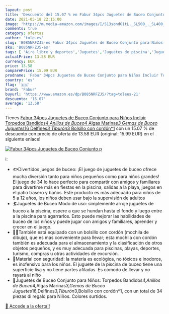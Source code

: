 ```yaml
---
layout: post
title: 'Descuento del 15.07 % en Fabur 34pcs Juguetes de Buceo Conjunto p'
date: 2021-05-18 22:15:00
image: 'https://m.media-amazon.com/images/I/513sondO1tL._SL500_._SL400_.jpg'
comments: true
category: ofertas
author: 'tole.es'
slug: 'B085NRFZJ5-es Fabur 34pcs Juguetes de Buceo Conjunto para Niños Incluir...'
sku: 'B085NRFZJ5-es'
tags: [ 'Aire libre y deportes','Juguetes','Juguetes de piscina','Juguetes para bucear','Juguetes y juegos','Piscinas de jardín y juegos acuáticos','fabur','juguetes', ]
actualPrice: 13.58 EUR
currency: EUR
price: 13.58
comparePrice: 15.99 EUR
prodname: 'Fabur 34pcs Juguetes de Buceo Conjunto para Niños Incluir Torpedos Bandidos*4 Anillos de Buceo*4 Algas Marinas*3 Gemas de Buceo Juguetes*16 Delfines*3 Tiburón*3 Bolsillo con cordón*1'
country: 'es'
flag: '🇪🇸'
brand: 'Fabur'
buyurl: 'https://www.amazon.es/dp/B085NRFZJ5/?tag=tolees-21'
descuento: '15.07'
average: '13.58'
---
```


Tienes [Fabur 34pcs Juguetes de Buceo Conjunto para Niños Incluir Torpedos Bandidos*4 Anillos de Buceo*4 Algas Marinas*3 Gemas de Buceo Juguetes*16 Delfines*3 Tiburón*3 Bolsillo con cordón*1](https://www.amazon.es/dp/B085NRFZJ5/?tag=tolees-21) con un 15.07 % de descuento con precio de oferta de 13.58 EUR (original: 15.99 EUR) en el siguiente enlace!

[![Fabur 34pcs Juguetes de Buceo Conjunto p](https://m.media-amazon.com/images/I/513sondO1tL._SL500_._SL400_.jpg)](https://www.amazon.es/dp/B085NRFZJ5/?tag=tolees-21)

ℹ️:

- 🐟Divertidos juegos de buceo: ¡El juego de juguetes de buceo ofrece mucha diversión tanto para niños pequeños como para niños grandes! El juego de 34 lo hace perfecto para compartir con amigos y familiares para divertirse más en fiestas en la piscina, salidas a la playa, juegos en el patio trasero y baños. Este producto es más adecuado para niños de 5 a 12 años, los niños deben usar bajo la supervisión de adultos
- 🏄Juguetes de Buceo Modo de uso: simplemente arroje juguetes de buceo a la piscina, espere a que se hundan hasta el fondo y luego entre a la piscina para agarrarlos. Esto puede mejorar las habilidades de buceo de los niños y puede jugar con amigos y familiares, aprender y crecer en el juego.
- 🏊‍♂️También está equipado con un bolsillo con cordón (mochila de dibujo), que es más conveniente para llevar; esta mochila con cordón también es adecuada para el almacenamiento y la clasificación de otros objetos pequeños, y es muy adecuada para piscinas, playas, deportes, turismo, compras u otras actividades de excursión.
- 🐋Material con seguridad: la materia es ecológica, no tóxicos e inodoros, es inofensivo para los niños. El juguete de la piscina de buceo tiene una superficie lisa y no tiene partes afiladas. Es cómodo de llevar y no rayará al niño
- 🐬Juguetes de Buceo Conjunto para Niños: Torpedos Bandidos*4,Anillos de Buceo*4,Algas Marinas*3,Gemas de Buceo Juguetes*16,Delfines*3,Tiburón*3,Bolsillo con cordón*1, con un total de 34 piezas di regalo para Niños. Colores surtidos.

[🛒 Accede a la oferta!!](https://www.amazon.es/dp/B085NRFZJ5/?tag=tolees-21)
